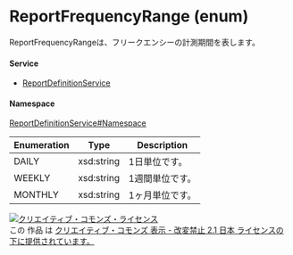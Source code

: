 

# ReportFrequencyRange (enum)

ReportFrequencyRangeは、フリークエンシーの計測期間を表します。

#### Service

+ [ReportDefinitionService](../../services/ReportDefinitionService.md)

#### Namespace

[ReportDefinitionService#Namespace](../../services/ReportDefinitionService.md#namespace)

| Enumeration  |       Type       |          Description          |
| ------------ | ---------------- | ----------------------------- |
| DAILY | xsd:string | 1日単位です。 |
| WEEKLY | xsd:string | 1週間単位です。 |
| MONTHLY | xsd:string | 1ヶ月単位です。 |

<a rel="license" href="http://creativecommons.org/licenses/by-nd/2.1/jp/"><img alt="クリエイティブ・コモンズ・ライセンス" style="border-width:0" src="https://i.creativecommons.org/l/by-nd/2.1/jp/88x31.png" /></a><br />この 作品 は <a rel="license" href="http://creativecommons.org/licenses/by-nd/2.1/jp/">クリエイティブ・コモンズ 表示 - 改変禁止 2.1 日本 ライセンスの下に提供されています。</a>
